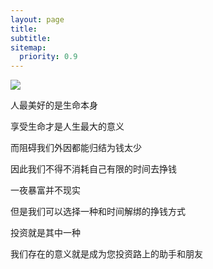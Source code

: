 ```yaml
---
layout: page
title: 
subtitle: 
sitemap:
  priority: 0.9
---
```


<img src="{{ '/assets/img/pudhina.jpg' | prepend: site.baseurl }}" id="about-img">

<div id="describe-text">
	<p>人最美好的是生命本身</p>
	<p>享受生命才是人生最大的意义</p>
	<p>而阻碍我们外因都能归结为钱太少</p>
<p>因此我们不得不消耗自己有限的时间去挣钱</p>
<p>一夜暴富并不现实</p>
<p>但是我们可以选择一种和时间解绑的挣钱方式</p>
<p>投资就是其中一种</p>
<p>我们存在的意义就是成为您投资路上的助手和朋友</p>
</div>




